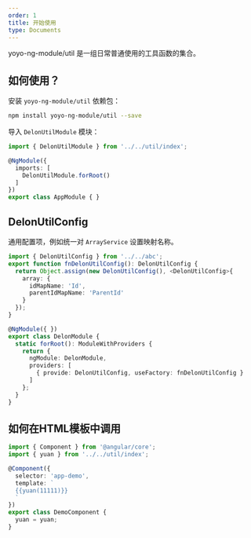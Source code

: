 ```yaml
---
order: 1
title: 开始使用
type: Documents
---
```


yoyo-ng-module/util 是一组日常普通使用的工具函数的集合。

## 如何使用？

安装 `yoyo-ng-module/util` 依赖包：

```bash
npm install yoyo-ng-module/util --save
```

导入 `DelonUtilModule` 模块：

```typescript
import { DelonUtilModule } from '../../util/index';

@NgModule({
  imports: [
    DelonUtilModule.forRoot()
  ]
})
export class AppModule { }
```

## DelonUtilConfig

通用配置项，例如统一对 `ArrayService` 设置映射名称。

```ts
import { DelonUtilConfig } from '../../abc';
export function fnDelonUtilConfig(): DelonUtilConfig {
  return Object.assign(new DelonUtilConfig(), <DelonUtilConfig>{
    array: {
      idMapName: 'Id',
      parentIdMapName: 'ParentId'
    }
  });
}

@NgModule({ })
export class DelonModule {
  static forRoot(): ModuleWithProviders {
    return {
      ngModule: DelonModule,
      providers: [
        { provide: DelonUtilConfig, useFactory: fnDelonUtilConfig }
      ]
    };
  }
}
```

## 如何在HTML模板中调用

```ts
import { Component } from '@angular/core';
import { yuan } from '../../util/index';

@Component({
  selector: 'app-demo',
  template: `
  {{yuan(11111)}}
  `
})
export class DemoComponent {
  yuan = yuan;
}
```
